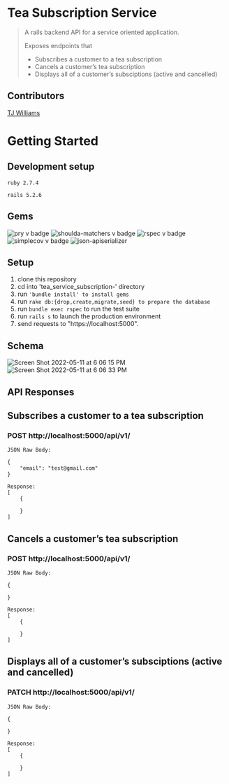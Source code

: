 # Tea Subscription Service

> A rails backend API for a service oriented application. 
> 
> Exposes endpoints that
>   * Subscribes a customer to a tea subscription
>   * Cancels a customer’s tea subscription
>   * Displays all of a customer’s subsciptions (active and cancelled)

## Contributors
[TJ Williams](https://github.com/T-willjr)

# Getting Started

## Development setup
```ruby 2.7.4```

```rails 5.2.6```

## Gems

![pry v badge](https://img.shields.io/gem/v/pry?color=blue&label=pry)
![shoulda-matchers v badge](https://img.shields.io/gem/v/shoulda-matchers?label=shoulda-matchers)
![rspec v badge](https://img.shields.io/gem/v/rspec?color=orange&label=rspec)
![simplecov v badge](https://img.shields.io/gem/v/simplecov?color=green&label=simplecov)
![json-apiserializer](https://img.shields.io/badge/json-apiserializer-blue)


## Setup

1. clone this repository 
2. cd into 'tea_service_subscription-' directory 
3. run ```'bundle install' to install gems```
7. run ```rake db:{drop,create,migrate,seed} to prepare the database ```
8. run ```bundle exec rspec``` to run the test suite 
9. run ```rails s``` to launch the production environment
10. send requests to "https://localhost:5000". 

## Schema

![Screen Shot 2022-05-11 at 6 06 15 PM](https://user-images.githubusercontent.com/89754305/167955492-58f4de89-df2b-49dd-bf12-55f0a323491b.png)
![Screen Shot 2022-05-11 at 6 06 33 PM](https://user-images.githubusercontent.com/89754305/167955524-5be03433-e394-44ae-82f9-42b1aec9eb33.png)


## API Responses


## Subscribes a customer to a tea subscription 

### POST http://localhost:5000/api/v1/
```
JSON Raw Body: 

{ 
    "email": "test@gmail.com"
}

```
```
Response:
[
    {
      
    }
]

```

## Cancels a customer’s tea subscription

### POST http://localhost:5000/api/v1/
```
JSON Raw Body: 

{ 
    
}

```
```
Response:
[
    {
      
    }
]

```
## Displays all of a customer’s subsciptions (active and cancelled)

### PATCH http://localhost:5000/api/v1/

```
JSON Raw Body: 

{ 
    
}

```
```
Response:
[
    {
      
    }
]

```

